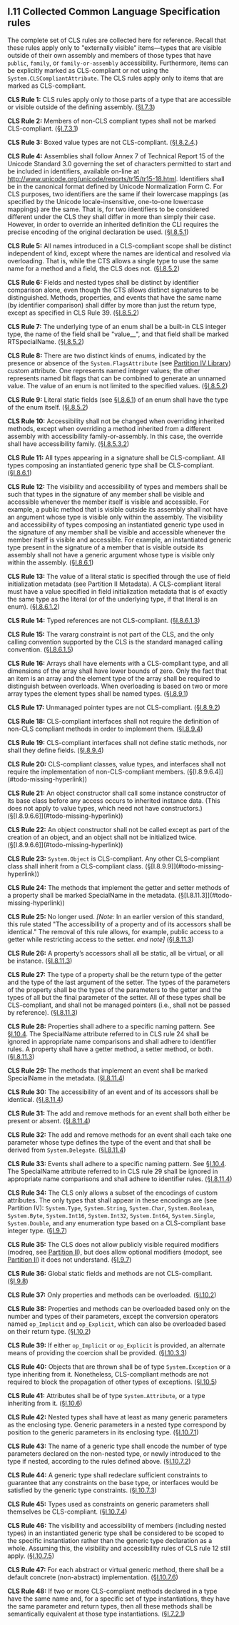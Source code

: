 ## I.11 Collected Common Language Specification rules

The complete set of CLS rules are collected here for reference. Recall that these rules apply only to "externally visible" items&mdash;types that are visible outside of their own assembly and members of those types that have `public`, `family`, or `family-or-assembly` accessibility. Furthermore, items can be explicitly marked as CLS-compliant or not using the `System.CLSCompliantAttribute`. The CLS rules apply only to items that are marked as CLS-compliant.

**CLS Rule 1:** CLS rules apply only to those parts of a type that are accessible or visible outside of the defining assembly. (§[I.7.3](i.7.3-cls-compliance.md))

**CLS Rule 2:** Members of non-CLS compliant types shall not be marked CLS-compliant. (§[I.7.3.1](i.7.3.1-marking-items-as-cls-compliant.md))

**CLS Rule 3:** Boxed value types are not CLS-compliant. (§[I.8.2.4](i.8.2.4-boxing-and-unboxing-of-values.md).)

**CLS Rule 4:** Assemblies shall follow Annex 7 of Technical Report 15 of the Unicode Standard 3.0 governing the set of characters permitted to start and be included in identifiers, available on-line at http://www.unicode.org/unicode/reports/tr15/tr15-18.html. Identifiers shall be in the canonical format defined by Unicode Normalization Form C. For CLS purposes, two identifiers are the same if their lowercase mappings (as specified by the Unicode locale-insensitive, one-to-one lowercase mappings) are the same. That is, for two identifiers to be considered different under the CLS they shall differ in more than simply their case. However, in order to override an inherited definition the CLI requires the precise encoding of the original declaration be used. (§[I.8.5.1](i.8.5.1-valid-names.md))

**CLS Rule 5:** All names introduced in a CLS-compliant scope shall be distinct independent of kind, except where the names are identical and resolved via overloading. That is, while the CTS allows a single type to use the same name for a method and a field, the CLS does not. (§[I.8.5.2](i.8.5.2-assemblies-and-scoping.md))

**CLS Rule 6:** Fields and nested types shall be distinct by identifier comparison alone, even though the CTS allows distinct signatures to be distinguished.  Methods, properties, and events that have the same name (by identifier comparison) shall differ by more than just the return type, except as specified in CLS Rule 39. (§[I.8.5.2](i.8.5.2-assemblies-and-scoping.md))

**CLS Rule 7:** The underlying type of an enum shall be a built-in CLS integer type, the name of the field shall be "value__", and that field shall be marked RTSpecialName. (§[I.8.5.2](i.8.5.2-assemblies-and-scoping.md))

**CLS Rule 8:** There are two distinct kinds of enums, indicated by the presence or absence of the `System.FlagsAttribute` (see [Partition IV Library](#todo-missing-hyperlink)) custom attribute. One represents named integer values; the other represents named bit flags that can be combined to generate an unnamed value.  The value of an enum is not limited to the specified values. (§[I.8.5.2](i.8.5.2-assemblies-and-scoping.md))

**CLS Rule 9:** Literal static fields (see §[I.8.6.1](i.8.6.1-signatures.md)) of an enum shall have the type of the enum itself. (§[I.8.5.2](i.8.5.2-assemblies-and-scoping.md))

**CLS Rule 10:** Accessibility shall not be changed when overriding inherited methods, except when overriding a method inherited from a different assembly with accessibility family-or-assembly.  In this case, the override shall have accessibility family. (§[I.8.5.3.2](i.8.5.3.2-accessibility-of-members-and-nested-types.md))

**CLS Rule 11:** All types appearing in a signature shall be CLS-compliant. All types composing an instantiated generic type shall be CLS-compliant. (§[I.8.6.1](i.8.6.1-signatures.md))

**CLS Rule 12:** The visibility and accessibility of types and members shall be such that types in the signature of any member shall be visible and accessible whenever the member itself is visible and accessible. For example, a public method that is visible outside its assembly shall not have an argument whose type is visible only within the assembly. The visibility and accessibility of types composing an instantiated generic type used in the signature of any member shall be visible and accessible whenever the member itself is visible and accessible. For example, an instantiated generic type present in the signature of a member that is visible outside its assembly shall not have a generic argument whose type is visible only within the assembly. (§[I.8.6.1](i.8.6.1-signatures.md))

**CLS Rule 13:** The value of a literal static is specified through the use of field initialization metadata (see Partition II Metadata). A CLS-compliant literal must have a value specified in field initialization metadata that is of exactly the same type as the literal (or of the underlying type, if that literal is an enum). (§[I.8.6.1.2](i.8.6.1.2-location-signatures.md))

**CLS Rule 14:** Typed references are not CLS-compliant. (§[I.8.6.1.3](i.8.6.1.3-local-signatures.md))

**CLS Rule 15:** The vararg constraint is not part of the CLS, and the only calling convention supported by the CLS is the standard managed calling convention. (§[I.8.6.1.5](i.8.6.1.5-method-signatures.md))

**CLS Rule 16:** Arrays shall have elements with a CLS-compliant type, and all dimensions of the array shall have lower bounds of zero. Only the fact that an item is an array and the element type of the array shall be required to distinguish between overloads.  When overloading is based on two or more array types the element types shall be named types. (§[I.8.9.1](i.8.9.1-array-types.md))

**CLS Rule 17:** Unmanaged pointer types are not CLS-compliant. (§[I.8.9.2](i.8.9.2-unmanaged-pointer-types.md))

**CLS Rule 18:** CLS-compliant interfaces shall not require the definition of non-CLS compliant methods in order to implement them. (§[I.8.9.4](i.8.9.4-interface-type-definition.md))

**CLS Rule 19:** CLS-compliant interfaces shall not define static methods, nor shall they define fields. (§[I.8.9.4](i.8.9.4-interface-type-definition.md))

**CLS Rule 20:** CLS-compliant classes, value types, and interfaces shall not require the implementation of non-CLS-compliant members. (§[I.8.9.6.4]](#todo-missing-hyperlink))

**CLS Rule 21:** An object constructor shall call some instance constructor of its base class before any access occurs to inherited instance data. (This does not apply to value types, which need not have constructors.) (§[I.8.9.6.6]](#todo-missing-hyperlink))

**CLS Rule 22:** An object constructor shall not be called except as part of the creation of an object, and an object shall not be initialized twice. (§[I.8.9.6.6]](#todo-missing-hyperlink))

**CLS Rule 23:** `System.Object` is CLS-compliant. Any other CLS-compliant class shall inherit from a CLS-compliant class. (§[I.8.9.9]](#todo-missing-hyperlink))

**CLS Rule 24:** The methods that implement the getter and setter methods of a property shall be marked SpecialName in the metadata. (§[I.8.11.3]](#todo-missing-hyperlink))

**CLS Rule 25:** No longer used. _[Note:_ In an earlier version of this standard, this rule stated "The accessibility of a property and of its accessors shall be identical." The removal of this rule allows, for example, public access to a getter while restricting access to the setter. _end note]_ (§[I.8.11.3](i.8.11.3-property-definitions.md))

**CLS Rule 26:** A property’s accessors shall all be static, all be virtual, or all be instance. (§[I.8.11.3](i.8.11.3-property-definitions.md))

**CLS Rule 27:** The type of a property shall be the return type of the getter and the type of the last argument of the setter.  The types of the parameters of the property shall be the types of the parameters to the getter and the types of all but the final parameter of the setter.  All of these types shall be CLS-compliant, and shall not be managed pointers (i.e., shall not be passed by reference). (§[I.8.11.3](i.8.11.3-property-definitions.md))

**CLS Rule 28:** Properties shall adhere to a specific naming pattern. See §[I.10.4](i.10.4-naming-patterns.md). The SpecialName attribute referred to in CLS rule 24 shall be ignored in appropriate name comparisons and shall adhere to identifier rules. A property shall have a getter method, a setter method, or both. (§[I.8.11.3](i.8.11.3-property-definitions.md))

**CLS Rule 29:** The methods that implement an event shall be marked SpecialName in the metadata. (§[I.8.11.4](i.8.11.4-event-definitions.md))

**CLS Rule 30:** The accessibility of an event and of its accessors shall be identical. (§[I.8.11.4](i.8.11.4-event-definitions.md))

**CLS Rule 31:** The add and remove methods for an event shall both either be present or absent. (§[I.8.11.4](i.8.11.4-event-definitions.md))

**CLS Rule 32:** The add and remove methods for an event shall each take one parameter whose type defines the type of the event and that shall be derived from `System.Delegate`. (§[I.8.11.4](i.8.11.4-event-definitions.md))

**CLS Rule 33:** Events shall adhere to a specific naming pattern. See §[I.10.4](i.10.4-naming-patterns.md). The SpecialName attribute referred to in CLS rule 29 shall be ignored in appropriate name comparisons and shall adhere to identifier rules. (§[I.8.11.4](i.8.11.4-event-definitions.md))

**CLS Rule 34:** The CLS only allows a subset of the encodings of custom attributes.  The only types that shall appear in these encodings are (see Partition IV): `System.Type`, `System.String`, `System.Char`, `System.Boolean`, `System.Byte`, `System.Int16`, `System.Int32`, `System.Int64`, `System.Single`, `System.Double`, and any enumeration type based on a CLS-compliant base integer type. (§[I.9.7](i.9.7-metadata-extensibility.md))

**CLS Rule 35:** The CLS does not allow publicly visible required modifiers (modreq, see [Partition II](i.9.7-metadata-extensibility.md#cls-rule-35)), but does allow optional modifiers (modopt, see [Partition II](i.9.7-metadata-extensibility.md#cls-rule-35)) it does not understand. (§[I.9.7](i.9.7-metadata-extensibility.md))

**CLS Rule 36:** Global static fields and methods are not CLS-compliant. (§[I.9.8](i.9.8-globals-imports-and-exports.md))

**CLS Rule 37:** Only properties and methods can be overloaded. (§[I.10.2](i.10.2-overloading.md))

**CLS Rule 38:** Properties and methods can be overloaded based only on the number and types of their parameters, except the conversion operators named `op_Implicit` and `op_Explicit`, which can also be overloaded based on their return type. (§[I.10.2](i.10.2-overloading.md))

**CLS Rule 39:** If either `op_Implicit` or `op_Explicit` is provided, an alternate means of providing the coercion shall be provided. (§[I.10.3.3](i.10.3.3-conversion-operators.md))

**CLS Rule 40:** Objects that are thrown shall be of type `System.Exception` or a type inheriting from it. Nonetheless, CLS-compliant methods are not required to block the propagation of other types of exceptions. (§[I.10.5](i.10.5-exceptions.md))

**CLS Rule 41:** Attributes shall be of type `System.Attribute`, or a type inheriting from it. (§[I.10.6](i.10.6-custom-attributes.md))

**CLS Rule 42:** Nested types shall have at least as many generic parameters as the enclosing type. Generic parameters in a nested type correspond by position to the generic parameters in its enclosing type. (§[I.10.7.1](i.10.7.1-nested-type-parameter-re-declaration.md))

**CLS Rule 43:** The name of a generic type shall encode the number of type parameters declared on the non-nested type, or newly introduced to the type if nested, according to the rules defined above. (§[I.10.7.2](i.10.7.2-type-names-and-arity-encoding.md))

**CLS Rule 44:** A generic type shall redeclare sufficient constraints to guarantee that any constraints on the base type, or interfaces would be satisfied by the generic type constraints. (§[I.10.7.3](i.10.7.3-type-constraint-re-declaration.md))

**CLS Rule 45:** Types used as constraints on generic parameters shall themselves be CLS-compliant. (§[I.10.7.4](i.10.7.4-constraint-type-restrictions.md))

**CLS Rule 46:** The visibility and accessibility of members (including nested types) in an instantiated generic type shall be considered to be scoped to the specific instantiation rather than the generic type declaration as a whole. Assuming this, the visibility and accessibility rules of CLS rule 12 still apply. (§[I.10.7.5](i.10.7.5-frameworks-and-accessibility-of-nested-types.md))

**CLS Rule 47:** For each abstract or virtual generic method, there shall be a default concrete (non-abstract) implementation. (§[I.10.7.6](i.10.7.6-frameworks-and-abstract-or-virtual-methods.md))

**CLS Rule 48:** If two or more CLS-compliant methods declared in a type have the same name and, for a specific set of type instantiations, they have the same parameter and return types, then all these methods shall be semantically equivalent at those type instantiations. (§[I.7.2.1](i.7.2.1-cls-framework.md))
